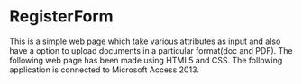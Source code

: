 # RegisterForm
This is a simple web page which take various attributes as input and also have a option to upload documents in a particular format(doc and PDF). The following web page has been made using HTML5 and CSS. The following application is connected to Microsoft Access 2013.
